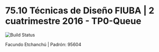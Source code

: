 # 75.10 Técnicas de Diseño FIUBA | 2 cuatrimestre 2016 - TP0-Queue
![Build Status](https://travis-ci.org/FacuEt/TP0-95604-Queue.svg?branch=master) 

Facundo Etchanchú | Padrón: 95604

